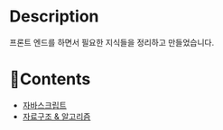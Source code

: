 # Description
프론트 엔드를 하면서 필요한 지식들을 정리하고 만들었습니다.

# 📝Contents
- [자바스크립트](https://github.com/Seungheon91/front-end-knowledge/tree/main/javascript)
- [자료구조 & 알고리즘](https://github.com/Seungheon91/front-end-knowledge/tree/main/javascript-algorithms)

